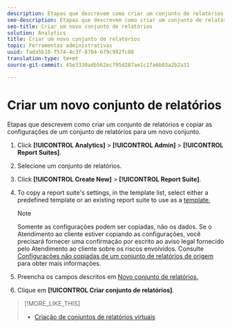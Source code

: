 ```yaml
---
description: Etapas que descrevem como criar um conjunto de relatórios e copiar as configurações de um conjunto de relatórios para um novo conjunto.
seo-description: Etapas que descrevem como criar um conjunto de relatórios e copiar as configurações de um conjunto de relatórios para um novo conjunto.
seo-title: Criar um novo conjunto de relatórios
solution: Analytics
title: Criar um novo conjunto de relatórios
topic: Ferramentas administrativas
uuid: fada5b10-f574-4c3f-8704-679c992fc88
translation-type: tm+mt
source-git-commit: 45e3330adb562ec795d287ae1c1fa6b03a2b2a31

---
```



# Criar um novo conjunto de relatórios

Etapas que descrevem como criar um conjunto de relatórios e copiar as configurações de um conjunto de relatórios para um novo conjunto.

1. Click **[!UICONTROL Analytics]** &gt; **[!UICONTROL Admin]** &gt; **[!UICONTROL Report Suites]**.
1. Selecione um conjunto de relatórios.
1. Click **[!UICONTROL Create New]** &gt; **[!UICONTROL Report Suite]**.
1. To copy a report suite's settings, in the template list, select either a predefined template or an existing report suite to use as a [template.](/help/admin/c-manage-report-suites/c-report-suite-templates/report-suite-templates.md)

   >[!NOTE]
   >
   >Somente as configurações podem ser copiadas, não os dados. Se o Atendimento ao cliente estiver copiando as configurações, você precisará fornecer uma confirmação por escrito ao aviso legal fornecido pelo Atendimento ao cliente sobre os riscos envolvidos. Consulte [Configurações não copiadas de um conjunto de relatórios de origem ](/help/admin/c-manage-report-suites/c-new-report-suite/settings-not-copied-from-rs.md)para obter mais informações.

1. Preencha os campos descritos em [Novo conjunto de relatórios.](/help/admin/c-manage-report-suites/c-new-report-suite/new-report-suite.md)
1. Clique em **[!UICONTROL Criar conjunto de relatórios]**.

>[!MORE_LIKE_THIS]
>
>* [Criação de conjuntos de relatórios virtuais](/help/components/vrs/c-workflow-vrs/vrs-create.md)

